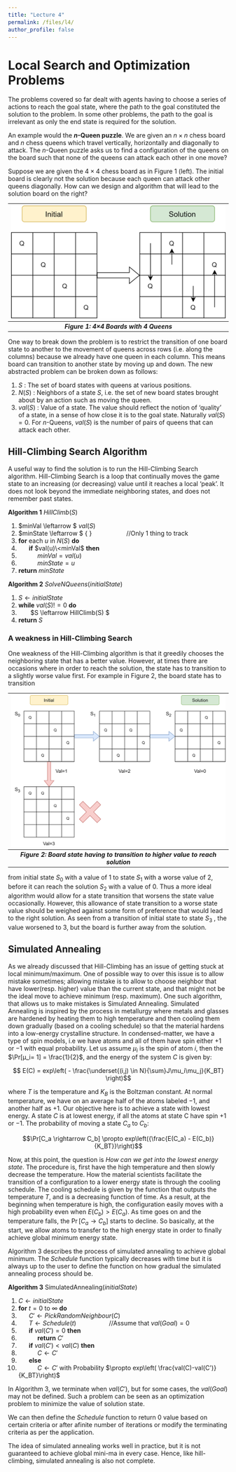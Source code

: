 ```yaml
---
title: "Lecture 4"
permalink: /files/l4/
author_profile: false
---
```


# Local Search and Optimization Problems

The problems covered so far dealt with agents having to choose a series of actions to reach the goal state,
where the path to the goal constituted the solution to the problem. In some other problems, the
path to the goal is irrelevant as only the end state is required for the solution.

An example would the **$n$-Queen puzzle**. We are given an $n×n$ chess board and $n$ chess queens which travel vertically, horizontally and diagonally to attack. The $n$-Queen puzzle asks us to find a configuration of the queens on the board such that none of the queens can attack each other in one move?

Suppose we are given the $4\times 4$ chess board as in Figure 1 (left). The initial board is clearly not
the solution because each queen can attack other queens diagonally. How can we design and algorithm
that will lead to the solution board on the right?


| ![Figure 1](/images/markdown-images/L4/boardinitsol.png) |
|:--:|
| <b> *Figure 1: 4×4 Boards with 4 Queens* </b>|

One way to break down the problem is to restrict the transition of one board state to another to the
movement of queens across rows (i.e. along the columns) because we already have one queen in each
column. This means board can transition to another state by moving up and down. The new abstracted
problem can be broken down as follows:

1. $S$ : The set of board states with queens at various positions.
2. $N(S)$ : Neighbors of a state $S$, i.e. the set of new board states brought about by an action such as
    moving the queen.
3. $val(S)$ : Value of a state. The value should reflect the notion of ‘quality’ of a state, in a sense of how
    close it is to the goal state. Naturally $val(S) = 0$. For $n$-Queens, $val(S)$ is the number of pairs of
    queens that can attack each other.
    
## Hill-Climbing Search Algorithm

A useful way to find the solution is to run the Hill-Climbing Search algorithm.  Hill-Climbing Search is
a loop that continually moves the game state to an increasing (or decreasing) value until it reaches
a local ‘peak’. It does not look beyond the immediate neighboring states, and does not remember past
states.


**Algorithm 1** $HillClimb(S)$
1. $minVal \leftarrow $ $val(S)$
2. $minState \leftarrow $ { } $~~~~~~~~~~~~~~~~~~$  //Only 1 thing to track
3.  **for** each $u$ in $N(S)$ **do**
4.  $~~~~~$ **if**  $val(u)\<minVal$ **then**
5.  $~~~~~~~~~~$ $minVal = val(u)$
6.  $~~~~~~~~~~$ $minState = u$
7. **return** $minState$

**Algorithm 2** $SolveNQueens(initialState)$
1. $S \leftarrow initialState$
2.  **while** $val(S)!=0$ **do**
3.  $~~~~~~$ $S \leftarrow HillClimb(S) $
4. **return** $S$

### A weakness in Hill-Climbing Search

One weakness of the Hill-Climbing algorithm is that it greedily chooses the neighboring state that has
a better value. However, at times there are occasions where in order to reach the solution, the state has
to transition to a slightly worse value first. For example in Figure 2, the board state has to transition

| ![Figure 2](/images/markdown-images/L4/transition.png) |
|:--:|
| <b> *Figure 2: Board state having to transition to higher value to reach solution* </b>|


from initial state $S_0$ with a value of 1 to state $S_1$ with a worse value of 2, before it can reach the solution
$S_2$ with a value of 0. Thus a more ideal algorithm would allow for a state transition that worsens the
state value occasionally. However, this allowance of state transition to a worse state value should be
weighed against some form of preference that would lead to the right solution. As seen from a transition
of initial state to state $S_3$ , the value worsened to 3, but the board is further away from the solution.


## Simulated Annealing

As we already discussed that Hill-Climbing has an issue of getting stuck at local minimum/maximum.
One of possible way to over this issue is to allow mistake sometimes; allowing mistake is to allow to
choose neighbor that have lower(resp. higher) value than the current state, and that might not be the
ideal move to achieve minimum (resp. maximum). One such algorithm, that allows us to make mistakes is
Simulated Annealing. Simulated Annealing is inspired by the process in metallurgy where metals and glasses
are hardened by heating them to high temperature and then cooling them down gradually (based on a
cooling schedule) so that the material hardens into a low-energy crystalline structure. In condensed-matter, we have a type of spin models, i.e we have atoms and all of them have spin either $+1$ or $−1$ with
equal probability. Let us assume $μ_i$ is the spin of atom $i$, then the $\Pr[μ_i= 1] = \frac{1}{2}$, and the energy of the system $C$ is given by:

$$ E(C) = exp\left( - \frac{\underset{(i,j) \in N}{\sum}J\mu_i\mu_j}{K_BT} \right)$$

where $T$ is the temperature and $K_B$ is the Boltzman constant. At normal temperature, we have on
an average half of the atoms labeled $−1$, and another half as $+1$. Our objective here is to achieve a state
with lowest energy. A state $C$ is at lowest energy, if all the atoms at state C have spin $+1$ or $−1$. The
probability of moving a state $C_a$ to $C_b$:

$$\Pr[C_a \rightarrow C_b] \propto exp\left({\frac{E(C_a) - E(C_b)}{K_BT}}\right)$$
 
Now, at this point, the question is *How can we get into the lowest energy state*. The procedure is,
first have the high temperature and then slowly decrease the temperature. How the material scientists
facilitate the transition of a configuration to a lower energy state is through the cooling schedule. The
cooling schedule is given by the function that outputs the temperature $T$, and is a decreasing function of
time. As a result, at the beginning when temperature is high, the configuration easily moves with a high
probability even when $E(C_b) > E(C_a)$. As time goes on and the temperature falls, the $\Pr[C_a→ C_b]$
starts to decline. So basically, at the start, we allow atoms to transfer to the high energy state in order
to finally achieve global minimum energy state.

Algorithm 3 describes the process of simulated annealing to achieve global minimum. The $Schedule$
function typically decreases with time but it is always up to the user to define the function on how
gradual the simulated annealing process should be.

**Algorithm 3** SimulatedAnnealing$(initialState)$
1.  $C \leftarrow initialState$
2.  **for**  $t = 0$ to $\infty$ **do**
3.  $~~~~~$  $C' \leftarrow PickRandomNeighbour(C)$ 
4.  $~~~~~$  $T \leftarrow Schedule(t) ~~~~~~~~~~~~~~~~~~$  //Assume that $val(Goal) = 0$
5.  $~~~~~$ **if**  $val(C') = 0$ **then**
6.  $~~~~~~~~~~$ **return** $C'$
7.  $~~~~~$ **if**  $val(C') < val(C)$ **then**
8.  $~~~~~~~~~~$ $C \leftarrow C'$
9.  $~~~~~$ **else** 
10.  $~~~~~~~~~~$ $C \leftarrow C'$ with Probability $\propto exp\left( \frac{val(C)-val(C')}{K_BT}\right)$

In Algorithm 3, we terminate when $val(C')$, but for some cases, the $val(Goal)$ may not be
defined. Such a problem can be seen as an optimization problem to minimize the value of solution state.

We can then define the $Schedule$ function to return 0 value based on certain criteria or after afinite
number of iterations or modify the terminating criteria as per the application.

The idea of simulated annealing works well in practice, but it is not guaranteed to achieve global
mini-ma in every case. Hence, like hill-climbing, simulated annealing is also not complete.



